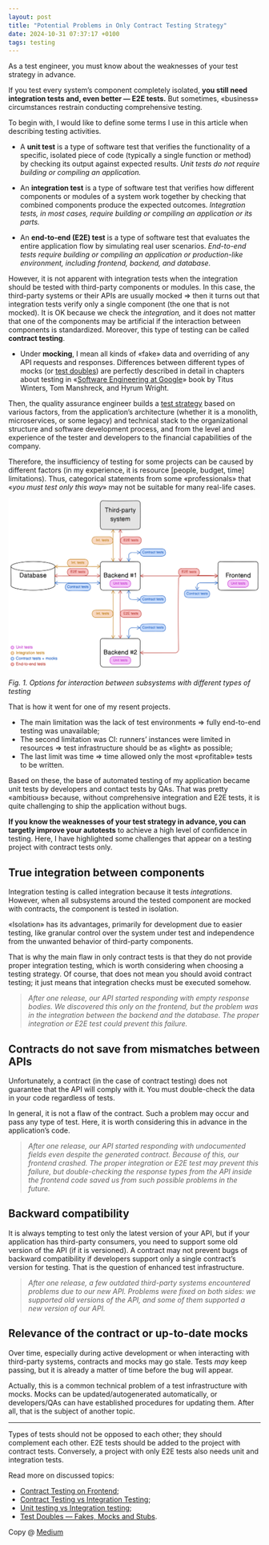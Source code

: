 ```yaml
---
layout: post
title: "Potential Problems in Only Contract Testing Strategy"
date: 2024-10-31 07:37:17 +0100
tags: testing
---
```


As a test engineer, you must know about the weaknesses of your test strategy in advance.

If you test every system’s component completely isolated, **you still need integration tests and, even better — E2E tests.** But sometimes, «business» circumstances restrain conducting comprehensive testing.

To begin with, I would like to define some terms I use in this article when describing testing activities.

- A **unit test** is a type of software test that verifies the functionality of a specific, isolated piece of code (typically a single function or method) by checking its output against expected results. _Unit tests do not require building or compiling an application._

- An **integration test** is a type of software test that verifies how different components or modules of a system work together by checking that combined components produce the expected outcomes. _Integration tests, in most cases, require building or compiling an application or its parts._

- An **end-to-end (E2E) test** is a type of software test that evaluates the entire application flow by simulating real user scenarios. _End-to-end tests require building or compiling an application or production-like environment, including frontend, backend, and database._

However, it is not apparent with integration tests when the integration should be tested with third-party components or modules. In this case, the third-party systems or their APIs are usually mocked ⇒ then it turns out that integration tests verify only a single component (the one that is not mocked). It is OK because we check the _integration,_ and it does not matter that one of the components may be artificial if the interaction between components is standardized. Moreover, this type of testing can be called **contract testing**.

- Under **mocking**, I mean all kinds of «fake» data and overriding of any API requests and responses. Differences between different types of mocks (or [test doubles](https://en.wikipedia.org/wiki/Test_double)) are perfectly described in detail in chapters about testing in «[Software Engineering at Google](https://www.oreilly.com/library/view/software-engineering-at/9781492082781/)» book by Titus Winters, Tom Manshreck, and Hyrum Wright.

Then, the quality assurance engineer builds a [test strategy](https://en.wikipedia.org/wiki/Test_strategy) based on various factors, from the application’s architecture (whether it is a monolith, microservices, or some legacy) and technical stack to the organizational structure and software development process, and from the level and experience of the tester and developers to the financial capabilities of the company.

Therefore, the insufficiency of testing for some projects can be caused by different factors (in my experience, it is resource [people, budget, time] limitations). Thus, categorical statements from some «professionals» that «_you must test only this way_» may not be suitable for many real-life cases.

![Options for interaction between subsystems with different types of testing](/assets/2024-10-31/01-eraser-io.png)

_Fig. 1. Options for interaction between subsystems with different types of testing_

That is how it went for one of my resent projects.

- The main limitation was the lack of test environments ⇒ fully end-to-end testing was unavailable;
- The second limitation was CI: runners’ instances were limited in resources ⇒ test infrastructure should be as «light» as possible;
- The last limit was time ⇒ time allowed only the most «profitable» tests to be written.

Based on these, the base of automated testing of my application became unit tests by developers and contact tests by QAs. That was pretty «ambitious» because, without comprehensive integration and E2E tests, it is quite challenging to ship the application without bugs.

**If you know the weaknesses of your test strategy in advance, you can targetly improve your autotests** to achieve a high level of confidence in testing. Here, I have highlighted some challenges that appear on a testing project with contract tests only.

## True integration between components

Integration testing is called integration because it tests _integrations_. However, when all subsystems around the tested component are mocked with contracts, the component is tested in isolation.

«Isolation» has its advantages, primarily for development due to easier testing, like granular control over the system under test and independence from the unwanted behavior of third-party components.

That is why the main flaw in only contract tests is that they do not provide proper integration testing, which is worth considering when choosing a testing strategy. Of course, that does not mean you should avoid contract testing; it just means that integration checks must be executed somehow.

> _After one release, our API started responding with empty response bodies. We discovered this only on the frontend, but the problem was in the integration between the backend and the database. The proper integration or E2E test could prevent this failure._

## Contracts do not save from mismatches between APIs

Unfortunately, a contract (in the case of contract testing) does not guarantee that the API will comply with it. You must double-check the data in your code regardless of tests.

In general, it is not a flaw of the contract. Such a problem may occur and pass any type of test. Here, it is worth considering this in advance in the application’s code.

> _After one release, our API started responding with undocumented fields even despite the generated contract. Because of this, our frontend crashed. The proper integration or E2E test may prevent this failure, but double-checking the response types from the API inside the frontend code saved us from such possible problems in the future._

## Backward compatibility

It is always tempting to test only the latest version of your API, but if your application has third-party consumers, you need to support some old version of the API (if it is versioned). A contract may not prevent bugs of backward compatibility if developers support only a single contract’s version for testing. That is the question of enhanced test infrastructure.

> _After one release, a few outdated third-party systems encountered problems due to our new API. Problems were fixed on both sides: we supported old versions of the API, and some of them supported a new version of our API._

## Relevance of the contract or up-to-date mocks

Over time, especially during active development or when interacting with third-party systems, contracts and mocks may go stale. Tests _may_ keep passing, but it is already a matter of time before the bug will appear.

Actually, this is a common technical problem of a test infrastructure with mocks. Mocks can be updated/autogenerated automatically, or developers/QAs can have established procedures for updating them. After all, that is the subject of another topic.

---

Types of tests should not be opposed to each other; they should complement each other. E2E tests should be added to the project with contract tests. Conversely, a project with only E2E tests also needs unit and integration tests.

Read more on discussed topics:

- [Contract Testing on Frontend](https://adequatica.github.io/2023/12/25/api-contract-testing-on-frontend-with-playwright.html);
- [Contract Testing vs Integration Testing](https://pactflow.io/blog/contract-testing-vs-integration-testing/);
- [Unit testing vs Integration testing](https://birdeatsbug.com/blog/unit-testing-vs-integration-testing);
- [Test Doubles — Fakes, Mocks and Stubs](https://medium.com/pragmatists/test-doubles-fakes-mocks-and-stubs-1a7491dfa3da).

Copy @ [Medium](https://adequatica.medium.com/potential-problems-in-only-contract-testing-strategy-22ceb20c6806)
